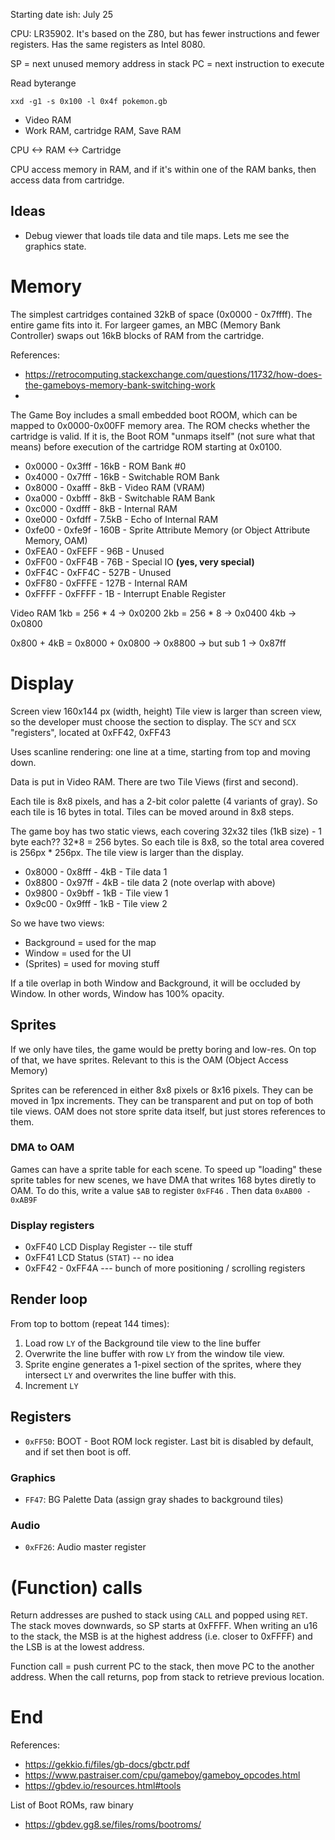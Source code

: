 Starting date ish: July 25

CPU: LR35902. It's based on the Z80, but has fewer instructions and fewer registers.
Has the same registers as Intel 8080.

SP = next unused memory address in stack
PC = next instruction to execute

Read byterange
```
xxd -g1 -s 0x100 -l 0x4f pokemon.gb
```

- Video RAM
- Work RAM, cartridge RAM, Save RAM

CPU <-> RAM <-> Cartridge

CPU access memory in RAM, and if it's within one of the RAM banks, then
access data from cartridge. 


## Ideas
- Debug viewer that loads tile data and tile maps. Lets me see the graphics state.

# Memory
The simplest cartridges contained 32kB of space (0x0000 - 0x7ffff). The entire game fits into it. For largeer games, an MBC (Memory Bank Controller)
swaps out 16kB blocks of RAM from the cartridge.

References:
- https://retrocomputing.stackexchange.com/questions/11732/how-does-the-gameboys-memory-bank-switching-work
- 

The Game Boy includes a small embedded boot ROOM, which can be mapped to 0x0000-0x00FF memory area.
The ROM checks whether the cartridge is valid. If it is, the Boot ROM "unmaps itself" (not sure what that means)
before execution of the cartridge ROM starting at 0x0100.

- 0x0000 - 0x3fff -  16kB - ROM Bank #0
- 0x4000 - 0x7fff -  16kB - Switchable ROM Bank
- 0x8000 - 0xafff -   8kB - Video RAM (VRAM)
- 0xa000 - 0xbfff -   8kB - Switchable RAM Bank
- 0xc000 - 0xdfff -   8kB - Internal RAM
- 0xe000 - 0xfdff - 7.5kB - Echo of Internal RAM
- 0xfe00 - 0xfe9f -  160B - Sprite Attribute Memory  (or Object Attribute Memory, OAM)
- 0xFEA0 - 0xFEFF -   96B - Unused
- 0xFF00 - 0xFF4B -   76B - Special IO   **(yes, very special)**
- 0xFF4C - 0xFF4C -  527B - Unused
- 0xFF80 - 0xFFFE -  127B - Internal RAM
- 0xFFFF - 0xFFFF -    1B - Interrupt Enable Register

Video RAM
1kb = 256 * 4 -> 0x0200
2kb = 256 * 8 -> 0x0400
4kb -> 0x0800

0x800 + 4kB = 0x8000 + 0x0800 -> 0x8800 -> but sub 1 -> 0x87ff

# Display
Screen view 160x144 px (width, height)
Tile view is larger than screen view, so the developer must choose the section to display.
The `SCY` and `SCX` "registers", located at 0xFF42, 0xFF43

Uses scanline rendering: one line at a time, starting from top and moving down. 

Data is put in Video RAM. There are two Tile Views (first and second). 

Each tile is 8x8 pixels, and has a 2-bit color palette (4 variants of gray).
So each tile is 16 bytes in total. Tiles can be moved around in 8x8 steps.

The game boy has two static views, each covering 32x32 tiles (1kB size) - 1 byte each?? 32*8 = 256 bytes. So each tile is 8x8,
so the total area covered is 256px * 256px. The tile view is larger than the display.

- 0x8000 - 0x8fff - 4kB - Tile data 1
- 0x8800 - 0x97ff - 4kB - tile data 2 (note overlap with above)
- 0x9800 - 0x9bff - 1kB - Tile view 1
- 0x9c00 - 0x9fff - 1kB - Tile view 2

So we have two views:
- Background = used for the map
- Window = used for the UI
- (Sprites) = used for moving stuff

If a tile overlap in both Window and Background, it will be occluded by Window. In other words, Window has 100% opacity.

## Sprites
If we only have tiles, the game would be pretty boring and low-res. On top of that, we have sprites.
Relevant to this is the OAM (Object Access Memory)

Sprites can be referenced in either 8x8 pixels or 8x16 pixels. 
They can be moved in 1px increments.
They can be transparent and put on top of both tile views.
OAM does not store sprite data itself, but just stores references to them.

### DMA to OAM
Games can have a sprite table for each scene. To speed up "loading" these sprite tables for new
scenes, we have DMA that writes 168 bytes diretly to OAM. To do this,
write a value `$AB` to register `0xFF46` . Then data `0xAB00 - 0xAB9F` 

### Display registers
- 0xFF40 LCD Display Register -- tile stuff
- 0xFF41 LCD Status (`STAT`) -- no idea
- 0xFF42 - 0xFF4A --- bunch of more positioning / scrolling registers

## Render loop
From top to bottom (repeat 144 times):
1. Load row `LY` of the Background tile view to the line buffer
2. Overwrite the line buffer with row `LY` from the window tile view.
3. Sprite engine generates a 1-pixel section of the sprites, where they intersect `LY` and overwrites the line buffer with this.
4. Increment `LY` 



## Registers
- `0xFF50`: BOOT - Boot ROM lock register. Last bit is disabled by default, and if set then boot is off.

### Graphics
- `FF47`: BG Palette Data (assign gray shades to background tiles)

### Audio
- `0xFF26`: Audio master register

# (Function) calls
Return addresses are pushed to stack using `CALL` and popped using `RET`. The stack
moves downwards, so SP starts at 0xFFFF. When writing an u16 to the stack, the
MSB is at the highest address (i.e. closer to 0xFFFF) and the LSB is at the lowest address.

Function call = push current PC to the stack, then move
PC to the another address. When the call returns, pop from stack
to retrieve previous location.




# End
References: 
- https://gekkio.fi/files/gb-docs/gbctr.pdf
- https://www.pastraiser.com/cpu/gameboy/gameboy_opcodes.html
- https://gbdev.io/resources.html#tools

List of Boot ROMs, raw binary
- https://gbdev.gg8.se/files/roms/bootroms/
